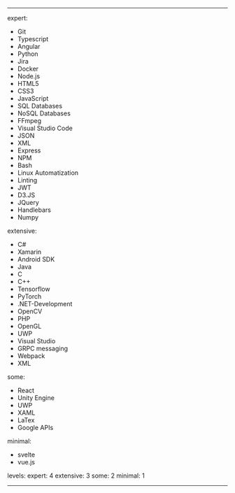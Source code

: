 ---

expert:
- Git
- Typescript
- Angular
- Python
- Jira
- Docker
- Node.js
- HTML5
- CSS3
- JavaScript
- SQL Databases
- NoSQL Databases
- FFmpeg
- Visual Studio Code
- JSON
- XML
- Express
- NPM
- Bash
- Linux Automatization
- Linting
- JWT
- D3.JS
- JQuery
- Handlebars
- Numpy

extensive:
- C#
- Xamarin
- Android SDK
- Java
- C
- C++
- Tensorflow
- PyTorch
- .NET-Development
- OpenCV
- PHP
- OpenGL
- UWP
- Visual Studio
- GRPC messaging
- Webpack
- XML

some: 
- React
- Unity Engine
- UWP
- XAML
- LaTex
- Google APIs

minimal:  
- svelte
- vue.js


levels: 
    expert: 4
    extensive: 3
    some: 2
    minimal: 1

---